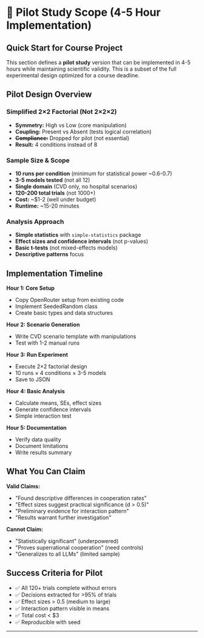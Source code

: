 # 🚀 Pilot Study Scope (4-5 Hour Implementation)

## Quick Start for Course Project

This section defines a **pilot study** version that can be implemented in 4-5 hours while maintaining scientific validity. This is a subset of the full experimental design optimized for a course deadline.

## Pilot Design Overview

### Simplified 2×2 Factorial (Not 2×2×2)
- **Symmetry:** High vs Low (core manipulation)
- **Coupling:** Present vs Absent (tests logical correlation)
- **~~Compliance:~~** Dropped for pilot (not essential)
- **Result:** 4 conditions instead of 8

### Sample Size & Scope
- **10 runs per condition** (minimum for statistical power ~0.6-0.7)
- **3-5 models tested** (not all 12)
- **Single domain** (CVD only, no hospital scenarios)
- **120-200 total trials** (not 1000+)
- **Cost:** ~$1-2 (well under budget)
- **Runtime:** ~15-20 minutes

### Analysis Approach
- **Simple statistics** with `simple-statistics` package
- **Effect sizes and confidence intervals** (not p-values)
- **Basic t-tests** (not mixed-effects models)
- **Descriptive patterns** focus

## Implementation Timeline

**Hour 1: Core Setup**
- Copy OpenRouter setup from existing code
- Implement SeededRandom class
- Create basic types and data structures

**Hour 2: Scenario Generation**
- Write CVD scenario template with manipulations
- Test with 1-2 manual runs

**Hour 3: Run Experiment**
- Execute 2×2 factorial design
- 10 runs × 4 conditions × 3-5 models
- Save to JSON

**Hour 4: Basic Analysis**
- Calculate means, SEs, effect sizes
- Generate confidence intervals
- Simple interaction test

**Hour 5: Documentation**
- Verify data quality
- Document limitations
- Write results summary

## What You Can Claim

**Valid Claims:**
- "Found descriptive differences in cooperation rates"
- "Effect sizes suggest practical significance (d > 0.5)"
- "Preliminary evidence for interaction pattern"
- "Results warrant further investigation"

**Cannot Claim:**
- "Statistically significant" (underpowered)
- "Proves superrational cooperation" (need controls)
- "Generalizes to all LLMs" (limited sample)

## Success Criteria for Pilot

- ✅ All 120+ trials complete without errors
- ✅ Decisions extracted for >95% of trials
- ✅ Effect sizes > 0.5 (medium to large)
- ✅ Interaction pattern visible in means
- ✅ Total cost < $3
- ✅ Reproducible with seed

---
